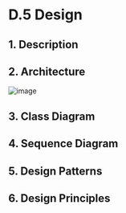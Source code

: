 # D.5 Design #

## 1. Description ##

## 2. Architecture ##

![image](https://user-images.githubusercontent.com/93493483/161470127-bcf71d2c-8816-4250-b574-fff058e604dd.png)


## 3. Class Diagram ##

## 4. Sequence Diagram ##

## 5. Design Patterns ##

## 6. Design Principles ##
